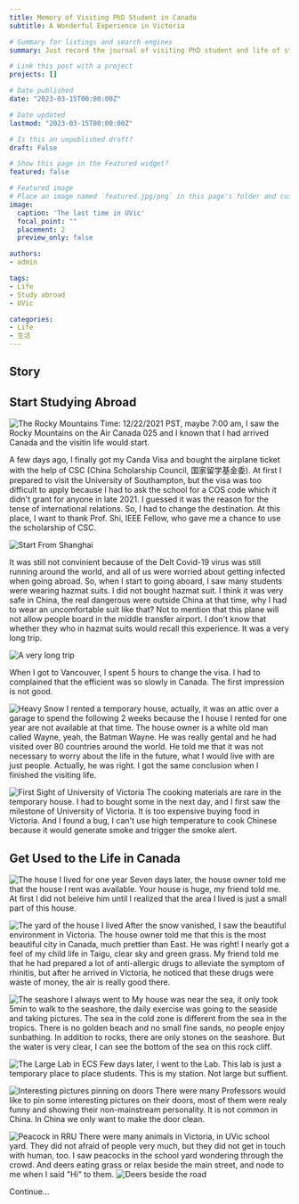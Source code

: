 ```yaml
---
title: Memory of Visiting PhD Student in Canada
subtitle: A Wonderful Experience in Victoria 

# Summary for listings and search engines
summary: Just record the journal of visiting PhD student and life of studying abroad.

# Link this post with a project
projects: []

# Date published
date: "2023-03-15T00:00:00Z"

# Date updated
lastmod: "2023-03-15T00:00:00Z"

# Is this an unpublished draft?
draft: False

# Show this page in the Featured widget?
featured: false

# Featured image
# Place an image named `featured.jpg/png` in this page's folder and customize its options here.
image:
  caption: 'The last time in UVic'
  focal_point: ""
  placement: 2
  preview_only: false

authors:
- admin

tags:
- Life
- Study abroad
- UVic

categories:
- Life
- 生活
---
```


## Story

## Start Studying Abroad

![The Rocky Mountains](./theRockyMountains.jpg "The Rocky Mountains")
Time: 12/22/2021 PST, maybe 7:00 am, I saw the Rocky Mountains on the Air Canada 025 and I known that I had arrived Canada and the visitin life would start. 

A few days ago, I finally got my Canda Visa and bought the airplane ticket with the help of CSC (China Scholarship Council, 国家留学基金委). At first I prepared to visit the University of Southampton, but the visa was too difficult to apply because I had to ask the school for a COS code which it didn't grant for anyone in late 2021. I guessed it was the reason for the tense of international relations. So, I had to change the destination. At this place, I want to thank Prof. Shi, IEEE Fellow, who gave me a chance to use the scholarship of CSC. 

![Start From Shanghai](./startFromShanghai.jpg "Start From Shanghai")

It was still not convinient because of the Delt Covid-19 virus was still running around the world, and all of us were worried about getting infected when going abroad. So, when I start to going aboard, I saw many students were wearing hazmat suits. I did not bought hazmat suit. I think it was very safe in China, the real dangerous were outside China at that time, why I had to wear an uncomfortable suit like that? Not to mention that this plane will not allow people board in the middle transfer airport. I don't know that whether they who in hazmat suits would recall this experience. It was a very long trip. 

![A very long trip](./veryLongTrip.jpg "A very long trip")

When I got to Vancouver, I spent 5 hours to change the visa. I had to complained that the efficient was so slowly in Canada. The first impression is not good. 

![Heavy Snow](./heavySnow.jpg "Heavy Snow")
I rented a temporary house, actually, it was an attic over a garage to spend the following 2 weeks because the I house I rented for one year are not available at that time. The house owner is a white old man called Wayne, yeah, the Batman Wayne. He was really gental and he had visited over 80 countries around the world. He told me that it was not necessary to worry about the life in the future, what I would live with are just people. Actually, he was right. I got the same conclusion when I finished the visiting life. 

![First Sight of University of Victoria](./firstSightUvic.jpg "First Sight of University of Victoria")
The cooking materials are rare in the temporary house. I had to bought some in the next day, and I first saw the milestone of University of Victoria. It is too expensive buying food in Victoria. And I found a bug, I can't use high temperature to cook Chinese because it would generate smoke and trigger the smoke alert. 

## Get Used to the Life in Canada

![The house I lived for one year](./houseILived.jpg "The house I lived for one year")
Seven days later, the house owner told me that the house I rent was available. Your house is huge, my friend told me. At first I did not beleive him until I realized that the area I lived is just a small part of this house. 

![The yard of the house I lived](./myYard.jpg "The yard of the house I lived, it is beautiful")
After the snow vanished, I saw the beautiful environment in Victoria. The house owner told me that this is the most beautiful city in Canada, much prettier than East. He was right! I nearly got a feel of my child life in Taigu, clear sky and green grass. My friend told me that he had prepared a lot of anti-allergic drugs to alleviate the symptom of rhinitis, but after he arrived in Victoria, he noticed that these drugs were waste of money, the air is really good there. 


![The seashore I always went to](./seaNearUs.jpg "The seashore I always went to")
My house was near the sea, it only took 5min to walk to the seashore, the daily exercise was going to the seaside and taking pictures. The sea in the cold zone is different from the sea in the tropics. There is no golden beach and no small fine sands, no people enjoy sunbathing. In addition to rocks, there are only stones on the seashore. But the water is very clear, I can see the bottom of the sea on this rock cliff.


![The Large Lab in ECS](./seaNearUs.jpg "The Large Lab in ECS")
Few days later, I went to the Lab. This lab is just a temporary place to place students. This is my station. Not large but suffient. 

![Interesting pictures pinning on doors](./interestingPicOnDoor.jpg "Interesting pictures pinning on doors —— Education RIP")
There were many Professors would like to pin some interesting pictures on their doors, most of them were realy funny and showing their non-mainstream personality. It is not common in China. In China we only want to make the door clean. 

![Peacock in RRU](./interestingPicOnDoor.jpg "Peacock in RRU")
There were many animals in Victoria, in UVic school yard. They did not afraid of people very much, but they did not get in touch with human, too. I saw peacocks in the school yard wondering through the crowd. And deers eating grass or relax beside the main street, and node to me when I said "Hi" to them. 
![Deers beside the road](./deerOnRoad.jpg "Deers beside the road")



<!-- ![Heavy Snow in UVic](./seaNearUs.jpg "Heavy Snow in UVic") -->
Continue...








